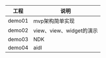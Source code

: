 | 工程   | 说明                     |
| ------ | ------------------------ |
| demo01 | mvp架构简单实现          |
| demo02 | view、view、widget的演示 |
| demo03 | NDK                      |
| demo04 | aidl                     |

